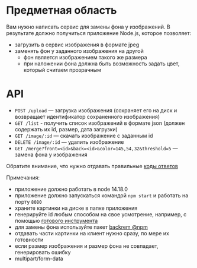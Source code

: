 # Предметная область
Вам нужно написать сервис для замены фона у изображений. В результате должно получиться приложение Node.js, которое позволяет:
- загрузить в сервис изображения в формате jpeg
- заменять фон у заданного изображения на другой
  - фон является изображением такого же размера
  - при наложении фона должна быть возможность задать цвет, который считаем прозрачным
# API
- `POST /upload`  — загрузка изображения (сохраняет его на диск и возвращает идентификатор сохраненного изображения)
- `GET /list`  - получить список изображений в формате json (должен содержать их id, размер, дата загрузки)
- `GET /image/:id`  — скачать изображение с заданным id
- `DELETE /image/:id`  — удалить изображение
- `GET /merge?front=<id>&back=<id>&color=145,54,32&threshold=5` — замена фона у изображения  
   
Обратите внимание, что нужно отдавать правильные [коды ответов](https://developer.mozilla.org/ru/docs/Web/HTTP/Status)  
  
Примечания:
- приложение должно работать в node 14.18.0
- приложение должно запускаться командой `npm start`  и работать на порту `8080`
- храните картинки на диске в папке приложения
- генерируйте id любым способом на свое усмотрение, например, с помощью [готового инструмента](https://www.npmjs.com/package/nanoid)
- для замены фона используйте пакет [backrem @npm](https://www.npmjs.com/package/backrem)
- отдавать части картинки на клиент нужно сразу, по мере их готовности
- если размер изображения и размер фона не совпадает, генерировать ошибку
- multipart/form-data
